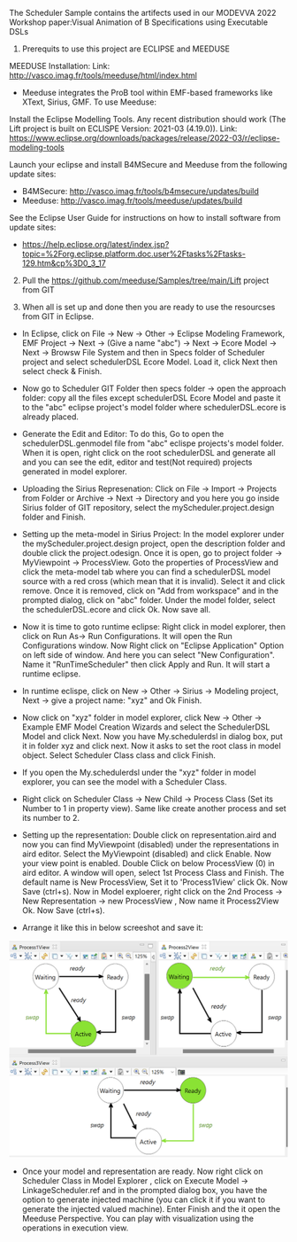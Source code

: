 The Scheduler Sample contains the artifects used in our MODEVVA 2022 Workshop paper:Visual Animation of B Specifications using Executable DSLs

1. Prerequits to use this project are ECLIPSE and MEEDUSE

MEEDUSE Installation: Link: http://vasco.imag.fr/tools/meeduse/html/index.html

- Meeduse integrates the ProB tool within EMF-based frameworks like XText, Sirius, GMF. To use Meeduse:

Install the Eclipse Modelling Tools. Any recent distribution should work (The Lift project is built on ECLISPE Version: 2021-03 (4.19.0)). Link: https://www.eclipse.org/downloads/packages/release/2022-03/r/eclipse-modeling-tools


Launch your eclipse and install B4MSecure and Meeduse from the following update sites:
- B4MSecure: http://vasco.imag.fr/tools/b4msecure/updates/build
- Meeduse: http://vasco.imag.fr/tools/meeduse/updates/build

See the Eclipse User Guide for instructions on how to install software from update sites:
- https://help.eclipse.org/latest/index.jsp?topic=%2Forg.eclipse.platform.doc.user%2Ftasks%2Ftasks-129.htm&cp%3D0_3_17

2. Pull the https://github.com/meeduse/Samples/tree/main/Lift project from GIT

3. When all is set up and done then you are ready to use the resourcses from GIT in Eclipse.

- In Eclipse, click on File -> New -> Other -> Eclipse Modeling Framework, EMF Project -> Next -> (Give a name "abc") -> Next -> Ecore Model -> Next -> Browsw File System and then in Specs folder of Scheduler project and select schedulerDSL Ecore Model. Load it, click Next then select check & Finish.

- Now go to Scheduler GIT Folder then specs folder -> open the approach folder: copy all the files except schedulerDSL Ecore Model and paste it to the "abc" eclipse project's model folder where schedulerDSL.ecore is already placed. 

- Generate the Edit and Editor: To do this, Go to  open the schedulerDSL.genmodel file from "abc" eclispe projects's model folder. When it is open, right click on the root schedulerDSL and generate all and you can see the edit, editor and test(Not required) projects generated in model explorer. 

- Uploading the Sirius Represenation: Click on File -> Import -> Projects from Folder or Archive -> Next -> Directory and you here you go inside Sirius folder of GIT repository, select the myScheduler.project.design folder and Finish. 

- Setting up the meta-model in Sirius Project: In the model explorer under the myScheduler.project.design project, open the description folder and double click the project.odesign. Once it is open, go to project folder -> MyViewpoint -> ProcessView. Goto the properties of ProcessView and click the meta-model tab where you can find a schedulerDSL model source with a red cross (which mean  that it is invalid). Select it and click remove. Once it is removed, click on "Add from workspace" and in the prompted dialog, click on "abc" folder. Under the model folder, select the schedulerDSL.ecore and click Ok. Now save all. 

- Now it is time to goto runtime eclipse: Right click in model explorer, then click on Run As-> Run Configurations. It will open the Run Configurations window. Now Right click on "Eclipse Application" Option on left side of window. And here you can select "New Configuration". Name it "RunTimeScheduler" then click Apply and Run. It will start a runtime eclipse.
 

- In runtime eclispe, click on New -> Other -> Sirius -> Modeling project, Next -> give a project name: "xyz" and Ok Finish. 

- Now click on "xyz" folder in model explorer, click New -> Other -> Example EMF Model Creation Wizards and select the SchedulerDSL Model and click Next.  Now you have My.schedulerdsl in dialog box, put it in folder xyz and click next. Now it asks to set the root class in model object. Select Scheduler Class class and click Finish. 

- If you open the My.schedulerdsl under the "xyz" folder in model explorer, you can see the model with a Scheduler Class. 

- Right click on Scheduler Class -> New Child -> Process Class (Set its Number to 1 in property view). Same like create another process and set its number to 2. 

- Setting up the representation: Double click on representation.aird and now you can find MyViewpoint (disabled) under the representations in aird editor. Select the MyViewpoint (disabled) and click Enable. Now your view point is enabled. Double Click on below ProcessView (0) in aird editor. A window will open, select 1st Process Class and Finish. The default name is New ProcessView, Set it to 'Process1View' click Ok. Now Save (ctrl+s). Now in Model exploerer, right click on the 2nd Process -> New Representation -> new ProcessView , Now name it Process2View Ok. Now Save (ctrl+s). 
- Arrange it like this in below screeshot and save it: 

![Screenshot](./Images/screenShot1.png)

- Once your model and representation are ready. Now right click on Scheduler Class in Model Explorer , click on Execute Model -> LinkageScheduler.ref and in the prompted dialog box, you have the option to generate injected machine (you can click it if you want to generate the injected valued machine). Enter Finish and the it open the Meeduse Perspective. You can play with visualization using the operations in execution view. 